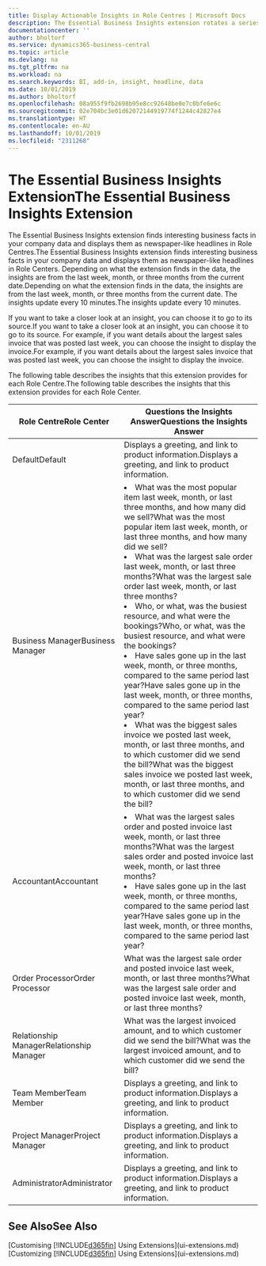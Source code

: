 ```yaml
---
title: Display Actionable Insights in Role Centres | Microsoft Docs
description: The Essential Business Insights extension rotates a series of business insights on Role Centres.
documentationcenter: ''
author: bholtorf
ms.service: dynamics365-business-central
ms.topic: article
ms.devlang: na
ms.tgt_pltfrm: na
ms.workload: na
ms.search.keywords: BI, add-in, insight, headline, data
ms.date: 10/01/2019
ms.author: bholtorf
ms.openlocfilehash: 08a955f9fb2698b95e8cc92648be0e7c0bfe6e6c
ms.sourcegitcommit: 02e704bc3e01d62072144919774f1244c42827e4
ms.translationtype: HT
ms.contentlocale: en-AU
ms.lasthandoff: 10/01/2019
ms.locfileid: "2311268"
---
```

# <a name="the-essential-business-insights-extension"></a><span data-ttu-id="a0c14-103">The Essential Business Insights Extension</span><span class="sxs-lookup"><span data-stu-id="a0c14-103">The Essential Business Insights Extension</span></span>
<span data-ttu-id="a0c14-104">The Essential Business Insights extension finds interesting business facts in your company data and displays them as newspaper-like headlines in Role Centres.</span><span class="sxs-lookup"><span data-stu-id="a0c14-104">The Essential Business Insights extension finds interesting business facts in your company data and displays them as newspaper-like headlines in Role Centers.</span></span> <span data-ttu-id="a0c14-105">Depending on what the extension finds in the data, the insights are from the last week, month, or three months from the current date.</span><span class="sxs-lookup"><span data-stu-id="a0c14-105">Depending on what the extension finds in the data, the insights are from the last week, month, or three months from the current date.</span></span> <span data-ttu-id="a0c14-106">The insights update every 10 minutes.</span><span class="sxs-lookup"><span data-stu-id="a0c14-106">The insights update every 10 minutes.</span></span>  

<span data-ttu-id="a0c14-107">If you want to take a closer look at an insight, you can choose it to go to its source.</span><span class="sxs-lookup"><span data-stu-id="a0c14-107">If you want to take a closer look at an insight, you can choose it to go to its source.</span></span> <span data-ttu-id="a0c14-108">For example, if you want details about the largest sales invoice that was posted last week, you can choose the insight to display the invoice.</span><span class="sxs-lookup"><span data-stu-id="a0c14-108">For example, if you want details about the largest sales invoice that was posted last week, you can choose the insight to display the invoice.</span></span>

<span data-ttu-id="a0c14-109">The following table describes the insights that this extension provides for each Role Centre.</span><span class="sxs-lookup"><span data-stu-id="a0c14-109">The following table describes the insights that this extension provides for each Role Center.</span></span>

|<span data-ttu-id="a0c14-110">Role Centre</span><span class="sxs-lookup"><span data-stu-id="a0c14-110">Role Center</span></span>|<span data-ttu-id="a0c14-111">Questions the Insights Answer</span><span class="sxs-lookup"><span data-stu-id="a0c14-111">Questions the Insights Answer</span></span>|
|----|-----|
|<span data-ttu-id="a0c14-112">Default</span><span class="sxs-lookup"><span data-stu-id="a0c14-112">Default</span></span>|<span data-ttu-id="a0c14-113">Displays a greeting, and link to product information.</span><span class="sxs-lookup"><span data-stu-id="a0c14-113">Displays a greeting, and link to product information.</span></span>|
|<span data-ttu-id="a0c14-114">Business Manager</span><span class="sxs-lookup"><span data-stu-id="a0c14-114">Business Manager</span></span>|<li> <span data-ttu-id="a0c14-115">What was the most popular item last week, month, or last three months, and how many did we sell?</span><span class="sxs-lookup"><span data-stu-id="a0c14-115">What was the most popular item last week, month, or last three months, and how many did we sell?</span></span><br><li> <span data-ttu-id="a0c14-116">What was the largest sale order last week, month, or last three months?</span><span class="sxs-lookup"><span data-stu-id="a0c14-116">What was the largest sale order last week, month, or last three months?</span></span><br><li> <span data-ttu-id="a0c14-117">Who, or what, was the busiest resource, and what were the bookings?</span><span class="sxs-lookup"><span data-stu-id="a0c14-117">Who, or what, was the busiest resource, and what were the bookings?</span></span><br><li> <span data-ttu-id="a0c14-118">Have sales gone up in the last week, month, or three months, compared to the same period last year?</span><span class="sxs-lookup"><span data-stu-id="a0c14-118">Have sales gone up in the last week, month, or three months, compared to the same period last year?</span></span><br><li> <span data-ttu-id="a0c14-119">What was the biggest sales invoice we posted last week, month, or last three months, and to which customer did we send the bill?</span><span class="sxs-lookup"><span data-stu-id="a0c14-119">What was the biggest sales invoice we posted last week, month, or last three months, and to which customer did we send the bill?</span></span></li> |
|<span data-ttu-id="a0c14-120">Accountant</span><span class="sxs-lookup"><span data-stu-id="a0c14-120">Accountant</span></span>|<li> <span data-ttu-id="a0c14-121">What was the largest sales order and posted invoice last week, month, or last three months?</span><span class="sxs-lookup"><span data-stu-id="a0c14-121">What was the largest sales order and posted invoice last week, month, or last three months?</span></span><br><li> <span data-ttu-id="a0c14-122">Have sales gone up in the last week, month, or three months, compared to the same period last year?</span><span class="sxs-lookup"><span data-stu-id="a0c14-122">Have sales gone up in the last week, month, or three months, compared to the same period last year?</span></span> |
|<span data-ttu-id="a0c14-123">Order Processor</span><span class="sxs-lookup"><span data-stu-id="a0c14-123">Order Processor</span></span>| <span data-ttu-id="a0c14-124">What was the largest sale order and posted invoice last week, month, or last three months?</span><span class="sxs-lookup"><span data-stu-id="a0c14-124">What was the largest sale order and posted invoice last week, month, or last three months?</span></span>|
|<span data-ttu-id="a0c14-125">Relationship Manager</span><span class="sxs-lookup"><span data-stu-id="a0c14-125">Relationship Manager</span></span>| <span data-ttu-id="a0c14-126">What was the largest invoiced amount, and to which customer did we send the bill?</span><span class="sxs-lookup"><span data-stu-id="a0c14-126">What was the largest invoiced amount, and to which customer did we send the bill?</span></span>|
|<span data-ttu-id="a0c14-127">Team Member</span><span class="sxs-lookup"><span data-stu-id="a0c14-127">Team Member</span></span>| <span data-ttu-id="a0c14-128">Displays a greeting, and link to product information.</span><span class="sxs-lookup"><span data-stu-id="a0c14-128">Displays a greeting, and link to product information.</span></span>|
|<span data-ttu-id="a0c14-129">Project Manager</span><span class="sxs-lookup"><span data-stu-id="a0c14-129">Project Manager</span></span>| <span data-ttu-id="a0c14-130">Displays a greeting, and link to product information.</span><span class="sxs-lookup"><span data-stu-id="a0c14-130">Displays a greeting, and link to product information.</span></span>|
|<span data-ttu-id="a0c14-131">Administrator</span><span class="sxs-lookup"><span data-stu-id="a0c14-131">Administrator</span></span>| <span data-ttu-id="a0c14-132">Displays a greeting, and link to product information.</span><span class="sxs-lookup"><span data-stu-id="a0c14-132">Displays a greeting, and link to product information.</span></span>|

## <a name="see-also"></a><span data-ttu-id="a0c14-133">See Also</span><span class="sxs-lookup"><span data-stu-id="a0c14-133">See Also</span></span>
<span data-ttu-id="a0c14-134">[Customising [!INCLUDE[d365fin](includes/d365fin_md.md)] Using Extensions](ui-extensions.md)</span><span class="sxs-lookup"><span data-stu-id="a0c14-134">[Customizing [!INCLUDE[d365fin](includes/d365fin_md.md)] Using Extensions](ui-extensions.md)</span></span>
